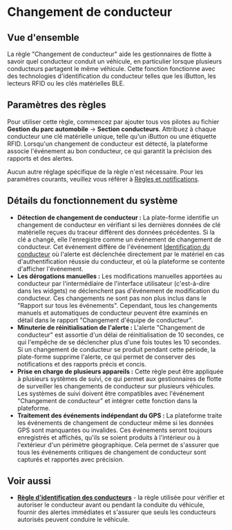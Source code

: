 # Changement de conducteur

## Vue d'ensemble

La règle "Changement de conducteur" aide les gestionnaires de flotte à savoir quel conducteur conduit un véhicule, en particulier lorsque plusieurs conducteurs partagent le même véhicule. Cette fonction fonctionne avec des technologies d'identification du conducteur telles que les iButton, les lecteurs RFID ou les clés matérielles BLE.

## Paramètres des règles

Pour utiliser cette règle, commencez par ajouter tous vos pilotes au fichier **Gestion du parc automobile** → **Section conducteurs**. Attribuez à chaque conducteur une clé matérielle unique, telle qu'un iButton ou une étiquette RFID. Lorsqu'un changement de conducteur est détecté, la plateforme associe l'événement au bon conducteur, ce qui garantit la précision des rapports et des alertes.

Aucun autre réglage spécifique de la règle n'est nécessaire. Pour les paramètres courants, veuillez vous référer à [Règles et notifications](../../regles-et-notifications.md).

## Détails du fonctionnement du système

- **Détection de changement de conducteur :** La plate-forme identifie un changement de conducteur en vérifiant si les dernières données de clé matérielle reçues du traceur diffèrent des données précédentes. Si la clé a changé, elle l'enregistre comme un événement de changement de conducteur. Cet événement diffère de l'événement [Identification du conducteur](identification-du-conducteur.md) où l'alerte est déclenchée directement par le matériel en cas d'authentification réussie du conducteur, et où la plateforme se contente d'afficher l'événement.
- **Les dérogations manuelles :** Les modifications manuelles apportées au conducteur par l'intermédiaire de l'interface utilisateur (c'est-à-dire dans les widgets) ne déclenchent pas d'événement de modification du conducteur. Ces changements ne sont pas non plus inclus dans le "Rapport sur tous les événements". Cependant, tous les changements manuels et automatiques de conducteur peuvent être examinés en détail dans le rapport "Changement d'équipe de conducteur".
- **Minuterie de réinitialisation de l'alerte :** L'alerte "Changement de conducteur" est assortie d'un délai de réinitialisation de 10 secondes, ce qui l'empêche de se déclencher plus d'une fois toutes les 10 secondes. Si un changement de conducteur se produit pendant cette période, la plate-forme supprime l'alerte, ce qui permet de conserver des notifications et des rapports précis et concis.
- **Prise en charge de plusieurs appareils :** Cette règle peut être appliquée à plusieurs systèmes de suivi, ce qui permet aux gestionnaires de flotte de surveiller les changements de conducteur sur plusieurs véhicules. Les systèmes de suivi doivent être compatibles avec l'événement "Changement de conducteur" et intégrer cette fonction dans la plateforme.
- **Traitement des événements indépendant du GPS :** La plateforme traite les événements de changement de conducteur même si les données GPS sont manquantes ou invalides. Ces événements seront toujours enregistrés et affichés, qu'ils se soient produits à l'intérieur ou à l'extérieur d'un périmètre géographique. Cela permet de s'assurer que tous les événements critiques de changement de conducteur sont capturés et rapportés avec précision.

## Voir aussi

- [**Règle d'identification des conducteurs**](identification-du-conducteur.md) - la règle utilisée pour vérifier et autoriser le conducteur avant ou pendant la conduite du véhicule, fournir des alertes immédiates et s'assurer que seuls les conducteurs autorisés peuvent conduire le véhicule.